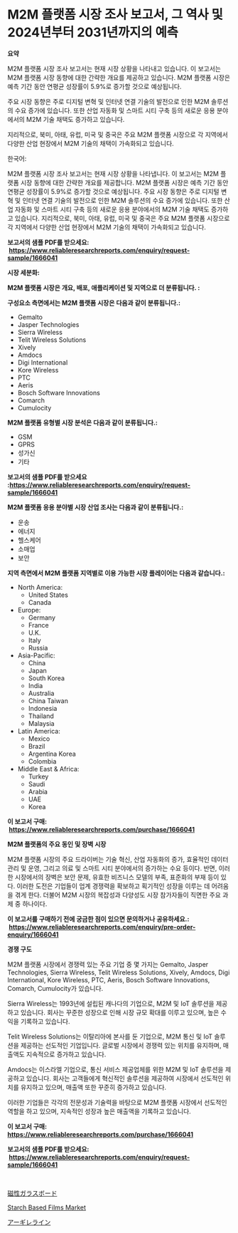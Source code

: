 <p><h1>M2M 플랫폼 시장 조사 보고서, 그 역사 및 2024년부터 2031년까지의 예측</h1></p><p><strong>요약</strong></p>
<p><p>M2M 플랫폼 시장 조사 보고서는 현재 시장 상황을 나타내고 있습니다. 이 보고서는 M2M 플랫폼 시장 동향에 대한 간략한 개요를 제공하고 있습니다. M2M 플랫폼 시장은 예측 기간 동안 연평균 성장률이 5.9%로 증가할 것으로 예상됩니다.</p><p>주요 시장 동향은 주로 디지털 변혁 및 인터넷 연결 기술의 발전으로 인한 M2M 솔루션의 수요 증가에 있습니다. 또한 산업 자동화 및 스마트 시티 구축 등의 새로운 응용 분야에서의 M2M 기술 채택도 증가하고 있습니다.</p><p>지리적으로, 북미, 아태, 유럽, 미국 및 중국은 주요 M2M 플랫폼 시장으로 각 지역에서 다양한 산업 현장에서 M2M 기술의 채택이 가속화되고 있습니다.</p><p>한국어:</p><p>M2M 플랫폼 시장 조사 보고서는 현재 시장 상황을 나타냅니다. 이 보고서는 M2M 플랫폼 시장 동향에 대한 간략한 개요를 제공합니다. M2M 플랫폼 시장은 예측 기간 동안 연평균 성장률이 5.9%로 증가할 것으로 예상됩니다. 주요 시장 동향은 주로 디지털 변혁 및 인터넷 연결 기술의 발전으로 인한 M2M 솔루션의 수요 증가에 있습니다. 또한 산업 자동화 및 스마트 시티 구축 등의 새로운 응용 분야에서의 M2M 기술 채택도 증가하고 있습니다. 지리적으로, 북미, 아태, 유럽, 미국 및 중국은 주요 M2M 플랫폼 시장으로 각 지역에서 다양한 산업 현장에서 M2M 기술의 채택이 가속화되고 있습니다.</p></p>
<p><strong>보고서의 샘플 PDF를 받으세요: &nbsp;<a href="https://www.reliableresearchreports.com/enquiry/request-sample/1666041">https://www.reliableresearchreports.com/enquiry/request-sample/1666041</a></strong></p>
<p><strong>시장 세분화:</strong></p>
<p><strong> M2M 플랫폼 시장은 개요, 배포, 애플리케이션 및 지역으로 더 분류됩니다. :</strong></p>
<p><strong>구성요소 측면에서는 M2M 플랫폼 시장은 다음과 같이 분류됩니다.:</strong></p>
<p><ul><li>Gemalto</li><li>Jasper Technologies</li><li>Sierra Wireless</li><li>Telit Wireless Solutions</li><li>Xively</li><li>Amdocs</li><li>Digi International</li><li>Kore Wireless</li><li>PTC</li><li>Aeris</li><li>Bosch Software Innovations</li><li>Comarch</li><li>Cumulocity</li></ul></p>
<p><strong> M2M 플랫폼 유형별 시장 분석은 다음과 같이 분류됩니다.:</strong></p>
<p><ul><li>GSM</li><li>GPRS</li><li>성가신</li><li>기타</li></ul></p>
<p><strong>보고서의 샘플 PDF를 받으세요 :<a href="https://www.reliableresearchreports.com/enquiry/request-sample/1666041">https://www.reliableresearchreports.com/enquiry/request-sample/1666041</a></strong></p>
<p><strong> M2M 플랫폼 응용 분야별 시장 산업 조사는 다음과 같이 분류됩니다.:</strong></p>
<p><ul><li>운송</li><li>에너지</li><li>헬스케어</li><li>소매업</li><li>보안</li></ul></p>
<p><strong>지역 측면에서 M2M 플랫폼 지역별로 이용 가능한 시장 플레이어는 다음과 같습니다.:</strong></p>
<p><ul>
    <li>
        North America:
        <ul>
            <li>United States</li>
            <li>Canada</li>
        </ul>
    </li>
    <li>
        Europe:
        <ul>
            <li>Germany</li>
            <li>France</li>
            <li>U.K.</li>
            <li>Italy</li>
            <li>Russia</li>
        </ul>
    </li>
    <li>
        Asia-Pacific:
        <ul>
            <li>China</li>
            <li>Japan</li>
            <li>South Korea</li>
            <li>India</li>
            <li>Australia</li>
            <li>China Taiwan</li>
            <li>Indonesia</li>
            <li>Thailand</li>
            <li>Malaysia</li>
        </ul>
    </li>
    <li>
        Latin America:
        <ul>
            <li>Mexico</li>
            <li>Brazil</li>
            <li>Argentina Korea</li>
            <li>Colombia</li>
        </ul>
    </li>
    <li>
        Middle East & Africa:
        <ul>
            <li>Turkey</li>
            <li>Saudi</li>
            <li>Arabia</li>
            <li>UAE</li>
            <li>Korea</li>
        </ul>
    </li>
    </ul></p>
<p><strong>이 보고서 구매: &nbsp;<a href="https://www.reliableresearchreports.com/purchase/1666041">https://www.reliableresearchreports.com/purchase/1666041</a></strong></p>
<p><strong>M2M 플랫폼의 주요 동인 및 장벽 시장</strong></p>
<p><p>M2M 플랫폼 시장의 주요 드라이버는 기술 혁신, 산업 자동화의 증가, 효율적인 데이터 관리 및 운영, 그리고 의료 및 스마트 시티 분야에서의 증가하는 수요 등이다. 반면, 이러한 시장에서의 장벽은 보안 문제, 유효한 비즈니스 모델의 부족, 표준화의 부재 등이 있다. 이러한 도전은 기업들이 업계 경쟁력을 확보하고 획기적인 성장을 이루는 데 어려움을 겪게 한다. 더불어 M2M 시장의 복잡성과 다양성도 시장 참가자들이 직면한 주요 과제 중 하나이다.</p></p>
<p><strong>이 보고서를 구매하기 전에 궁금한 점이 있으면 문의하거나 공유하세요.: &nbsp;<a href="https://www.reliableresearchreports.com/enquiry/pre-order-enquiry/1666041">https://www.reliableresearchreports.com/enquiry/pre-order-enquiry/1666041</a></strong></p>
<p><strong>경쟁 구도</strong></p>
<p><p>M2M 플랫폼 시장에서 경쟁력 있는 주요 기업 중 몇 가지는 Gemalto, Jasper Technologies, Sierra Wireless, Telit Wireless Solutions, Xively, Amdocs, Digi International, Kore Wireless, PTC, Aeris, Bosch Software Innovations, Comarch, Cumulocity가 있습니다. </p><p>Sierra Wireless는 1993년에 설립된 캐나다의 기업으로, M2M 및 IoT 솔루션을 제공하고 있습니다. 회사는 꾸준한 성장으로 인해 시장 규모 확대를 이루고 있으며, 높은 수익을 기록하고 있습니다.</p><p>Telit Wireless Solutions는 이탈리아에 본사를 둔 기업으로, M2M 통신 및 IoT 솔루션을 제공하는 선도적인 기업입니다. 글로벌 시장에서 경쟁력 있는 위치를 유지하며, 매출액도 지속적으로 증가하고 있습니다.</p><p>Amdocs는 이스라엘 기업으로, 통신 서비스 제공업체를 위한 M2M 및 IoT 솔루션을 제공하고 있습니다. 회사는 고객들에게 혁신적인 솔루션을 제공하여 시장에서 선도적인 위치를 유지하고 있으며, 매출액 또한 꾸준히 증가하고 있습니다.</p><p>이러한 기업들은 각각의 전문성과 기술력을 바탕으로 M2M 플랫폼 시장에서 선도적인 역할을 하고 있으며, 지속적인 성장과 높은 매출액을 기록하고 있습니다.</p></p>
<p><strong>이 보고서 구매: &nbsp; <a href="https://www.reliableresearchreports.com/purchase/1666041">https://www.reliableresearchreports.com/purchase/1666041</a></strong></p>
<p><strong>보고서의 샘플 PDF를 받으세요: &nbsp;<a href="https://www.reliableresearchreports.com/enquiry/request-sample/1666041">https://www.reliableresearchreports.com/enquiry/request-sample/1666041</a></strong><strong></strong></p>
<p>&nbsp;</p>
<p><p><a href="https://medium.com/@stephengrant2015/%E7%A3%81%E6%80%A7%E3%82%AC%E3%83%A9%E3%82%B9%E3%83%9C%E3%83%BC%E3%83%89%E3%81%AE%E5%B8%82%E5%A0%B4%E3%82%B7%E3%82%A7%E3%82%A2%E3%81%AE%E9%80%B2%E5%8C%96%E3%81%A8%E5%B8%82%E5%A0%B4%E6%88%90%E9%95%B7%E3%81%AE%E3%83%88%E3%83%AC%E3%83%B3%E3%83%892024%E5%B9%B4-2031%E5%B9%B4-e1b80fd8107c">磁性ガラスボード</a></p><p><a href="https://fuschia-pecorino-a6d.notion.site/Starch-Based-Films-Market-Dynamics-2024-2031-Also-about-Its-Market-Trends-Projections-and-Opportu-868e17b728864c2e971a77c2827081ab">Starch Based Films Market</a></p><p><a href="https://medium.com/@awicka/%E3%82%A2%E3%83%AB%E3%82%AE%E3%83%AC%E3%83%AA%E3%83%B3%E5%B8%82%E5%A0%B4-%E5%B8%82%E5%A0%B4%E3%82%B7%E3%82%A7%E3%82%A2-%E5%B8%82%E5%A0%B4%E3%83%88%E3%83%AC%E3%83%B3%E3%83%89-%E3%81%9D%E3%81%97%E3%81%A6%E5%B0%86%E6%9D%A5%E3%81%AE%E6%88%90%E9%95%B7%E3%82%92%E6%8E%A2%E3%82%8B-95594b27233f">アーギレライン</a></p></p>